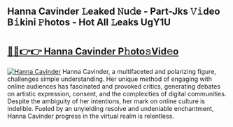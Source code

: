 ## Hanna Cavinder 𝙻eaked 𝙽u𝚍e - Part-Jks 𝚅𝚒deo B𝚒kini 𝙿hotos - Hot All 𝙻eaks UgY1U

# <h2><a href="http://ld0bvwc.urlbe.top/?page=Hanna+Cavinder">🔗🔗👉👉 Hanna Cavinder P𝚑oto𝚜Vid𝚎o</a></h2>

[![Hanna Cavinder](https://i.imgur.com/eBuTRDB.gif)](http://ld0bvwc.urlbe.top/?page=Hanna+Cavinder)
Hanna Cavinder, a multifaceted and polarizing figure, challenges simple understanding. Her unique method of engaging with online audiences has fascinated and provoked critics, generating debates on artistic expression, consent, and the complexities of digital communities. Despite the ambiguity of her intentions, her mark on online culture is indelible. Fueled by an unyielding resolve and undeniable enchantment, Hanna Cavinder progress in the virtual realm is relentless.
